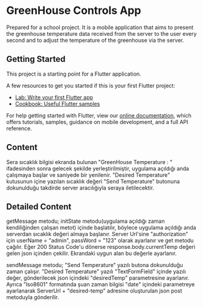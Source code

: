 # GreenHouse Controls App

Prepared for a school project. It is a mobile application that aims to present the greenhouse temperature data received from the server to the user every second and to adjust the temperature of the greenhouse via the server.

## Getting Started

This project is a starting point for a Flutter application.

A few resources to get you started if this is your first Flutter project:

- [Lab: Write your first Flutter app](https://flutter.dev/docs/get-started/codelab)
- [Cookbook: Useful Flutter samples](https://flutter.dev/docs/cookbook)

For help getting started with Flutter, view our
[online documentation](https://flutter.dev/docs), which offers tutorials,
samples, guidance on mobile development, and a full API reference.

## Content
Sera sıcaklık bilgisi ekranda bulunan "GreenHouse Temperature : " ifadesinden sonra gelecek şekilde yerleştirilmiştir, uygulama açıldığı anda çalışmaya başlar ve saniyede bir yenilenir. "Desired Temperature" kutusunun içine yazılan sıcaklık değeri "Send Temperature" butonuna dokunulduğu takdirde server aracılığıyla seraya iletilecektir.

## Detailed Content

getMessage metodu; initState metodu(uygulama açıldığı zaman kendiliğinden çalışan metot) içinde başlatılır, böylece uygulama açıldığı anda serverdan sıcaklık değeri almaya başlanır. Server Url'sine "authorization" için userName = "admin", passWord = "123" olarak ayarlanır ve get metodu çağılır. Eğer 200 Status Code'u dönerse response.body.currentTemp değeri gelen json içinden çekilir. Ekrandaki uygun alan bu değerle ayarlanır.

sendMessage metodu; "Send Temperature" yazılı butona dokunulduğu zaman çalışır. "Desired Temperature" yazılı "TextFormField" içinde yazılı değer, gönderilecek json içindeki "desiredTemp" parametresine ayarlanır. Ayrıca "Iso8601" formatında şuan zaman bilgisi "date" içindeki parametreye ayarlanarak ServerUrl + "desired-temp" adresine oluşturulan json post metoduyla gönderilir.
